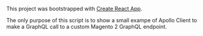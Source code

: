This project was bootstrapped with [Create React App](https://github.com/facebook/create-react-app).

The only purpose of this script is to show a small exampe of Apollo Client to make a GraphQL call to a custom Magento 2 GraphQL endpoint.
